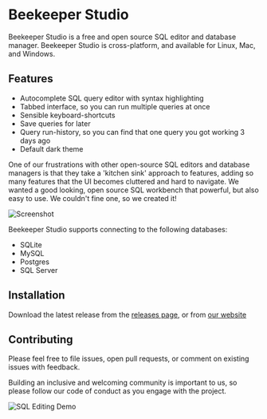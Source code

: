 # Beekeeper Studio

Beekeeper Studio is a free and open source SQL editor and database manager. Beekeeper Studio is cross-platform, and available for Linux, Mac, and Windows.

## Features

- Autocomplete SQL query editor with syntax highlighting
- Tabbed interface, so you can run multiple queries at once
- Sensible keyboard-shortcuts
- Save queries for later
- Query run-history, so you can find that one query you got working 3 days ago
- Default dark theme

One of our frustrations with other open-source SQL editors and database managers is that they take a 'kitchen sink' approach to features, adding so many features that the UI becomes cluttered and hard to navigate. We wanted a good looking, open source SQL workbench that powerful, but also easy to use. We couldn't fine one, so we created it!


![Screenshot](https://raw.githubusercontent.com/beekeeper-studio/beekeeper-studio/master/screenshots/main.png)

Beekeeper Studio supports connecting to the following databases:

- SQLite
- MySQL
- Postgres
- SQL Server

## Installation

Download the latest release from the [releases page](https://github.com/beekeeper-studio/beekeeper-studio/releases), or from [our website](https://beekeeperstudio.io)

## Contributing

Please feel free to file issues, open pull requests, or comment on existing issues with feedback.

Building an inclusive and welcoming community is important to us, so please follow our code of conduct as you engage with the project.


![SQL Editing Demo](https://raw.githubusercontent.com/beekeeper-studio/beekeeper-studio/master/screenshots/beekeeper-studio-demo.gif)
